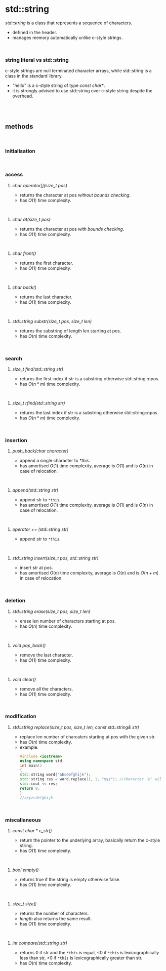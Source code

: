 # std::string

_std::string_ is a class that represents a sequence of characters.

- defined in the _<string>_ header.
- manages memory automatically unlike c-style strings.

<br>

### string literal vs std::string

c-style strings are null terminated character arrays, while std::string is a class in the standard library.

- "hello" is a c-style string of type _const char\*_.
- it is strongly advised to use std::string over c-style string despite the overhead.

<br>
<br>

## methods

<br>

### initialisation

<br>

### access

1. _char operator[](size_t pos)_

   - returns the character at pos _without bounds checking_.
   - has $O(1)$ time complexity.

<br>

1. _char at(size_t pos)_

   - returns the character at pos _with bounds checking_.
   - has $O(1)$ time complexity.

<br>

1. _char front()_

   - returns the first character.
   - has $O(1)$ time complexity.

<br>

1. _char back()_

   - returns the last character.
   - has $O(1)$ time complexity.

<br>

1. _std::string substr(size_t pos, size_t len)_

   - returns the substring of length len starting at pos.
   - has $O(n)$ time complexity.

<br>

### search

1. _size_t find(std::string str)_

   - returns the first index if str is a substring otherwise std::string::npos.
   - has $O(n*m)$ time complexity.

<br>

1. _size_t rfind(std::string str)_

   - returns the last index if str is a substring otherwise std::string::npos.
   - has $O(n*m)$ time complexity.

<br>

### insertion

1. _push_back(char character)_

   - append a single character to _\*this_.
   - has amortised $O(1)$ time complexity, average is $O(1)$ and is $O(n)$ in case of relocation.

<br>

1. _append(std::string str)_

   - append str to `*this`.
   - has amortised $O(1)$ time complexity, average is $O(1)$ and is $O(n)$ in case of relocation.

<br>

1. _operator += (std::string str)_

   - append str to `*this`.

<br>

1. _std::string insert(size_t pos, std::string str)_

   - insert str at pos.
   - has amortised $O(n)$ time complexity, average is $O(n)$ and is $O(n+m)$ in case of relocation.

<br>

### deletion

1. _std::string erase(size_t pos, size_t len)_

   - erase len number of characters starting at pos.
   - has $O(n)$ time complexity.

<br>

1. _void pop_back()_

   - remove the last character.
   - has $O(1)$ time complexity.

<br>

1. _void clear()_

   - remove all the characters.
   - has $O(1)$ time complexity.

<br>

### modification

1. _std::string replace(size_t pos, size_t len, const std::string& str)_

   - replace len number of charcaters starting at pos with the given str.
   - has $O(n)$ time complexity.
   - example:
     ```cpp
     #include <iostream>
     using namespace std;
     int main()
     {
     std::string word{"abcdefghijk"};
     std::string res = word.replace(1, 1, "xyz"); //character 'b' will be replaced with "xyz"
     std::cout << res;
     return 0;
     }
     //axyzcdefghijk
     ```

<br>

### miscallaneous

1.  _const char \* c_str()_

    - return the pointer to the underlying array, basically return the c-style string.
    - has $O(1)$ time complexity.

<br>

1.  _bool empty()_

    - returns true if the string is empty otherwise false.
    - has $O(1)$ time complexity.

<br>

1.  _size_t size()_

    - returns the number of characters.
    - _length_ also returns the same result.
    - has $O(1)$ time complexity.

<br>

1.  _int compare(std::string str)_

    - returns 0 if str and the `*this` is equal, <0 if `*this` is lexicographically less than str, >0 if `*this` is lexicographically greater than str.
    - has $O(n)$ time complexity.

<br>
<br>
